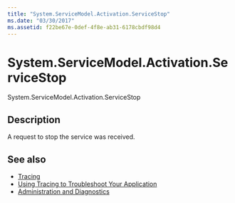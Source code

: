 ```yaml
---
title: "System.ServiceModel.Activation.ServiceStop"
ms.date: "03/30/2017"
ms.assetid: f22be67e-0def-4f8e-ab31-6178cbdf98d4
---
```

# System.ServiceModel.Activation.ServiceStop
System.ServiceModel.Activation.ServiceStop  
  
## Description  
 A request to stop the service was received.  
  
## See also

- [Tracing](../../../../../docs/framework/wcf/diagnostics/tracing/index.md)
- [Using Tracing to Troubleshoot Your Application](../../../../../docs/framework/wcf/diagnostics/tracing/using-tracing-to-troubleshoot-your-application.md)
- [Administration and Diagnostics](../../../../../docs/framework/wcf/diagnostics/index.md)
